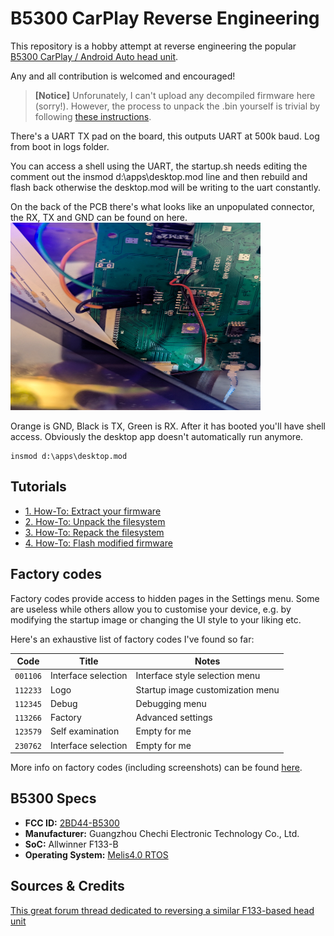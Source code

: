 # B5300 CarPlay Reverse Engineering

This repository is a hobby attempt at reverse engineering the popular [B5300 CarPlay / Android Auto head unit](https://www.aliexpress.us/item/3256806677605382.html).

Any and all contribution is welcomed and encouraged!

> **[Notice]** Unforunately, I can't upload any decompiled firmware here (sorry!). However, the process to unpack the .bin yourself is trivial by following [these instructions](docs/2-unpacking-firmware.md).

There's a UART TX pad on the board, this outputs UART at 500k baud. Log from boot in logs folder.

You can access a shell using the UART, the startup.sh needs editing the comment out the insmod d:\apps\desktop.mod line and then rebuild and flash back otherwise the desktop.mod will be writing to the uart constantly.

On the back of the PCB there's what looks like an unpopulated connector, the RX, TX and GND can be found on here.
<img src="PXL_20251014_144721978.jpg" alt="Sample Image" width="400" height="300">

Orange is GND, Black is TX, Green is RX. After it has booted you'll have shell access. Obviously the desktop app doesn't automatically run anymore.

    insmod d:\apps\desktop.mod  

## Tutorials

- [1. How-To: Extract your firmware](docs/1-extracting-firmware.md)
- [2. How-To: Unpack the filesystem](docs/2-unpacking-firmware.md)
- [3. How-To: Repack the filesystem](docs/3-repacking-firmware.md)
- [4. How-To: Flash modified firmware](docs/4-flashing-firmware.md)

## Factory codes

Factory codes provide access to hidden pages in the Settings menu. Some are useless while others allow you to customise your device, e.g. by modifying the startup image or changing the UI style to your liking etc.

Here's an exhaustive list of factory codes I've found so far:

| Code     | Title               | Notes                            |
| -------- | ------------------- | -------------------------------- |
| `001106` | Interface selection | Interface style selection menu   |
| `112233` | Logo                | Startup image customization menu |
| `112345` | Debug               | Debugging menu                   |
| `113266` | Factory             | Advanced settings                |
| `123579` | Self examination    | Empty for me                     |
| `230762` | Interface selection | Empty for me                     |

More info on factory codes (including screenshots) can be found [here](docs/factory-codes.md).

## B5300 Specs

- **FCC ID:** [2BD44-B5300](https://fccid.io/2BD44-B5300)
- **Manufacturer:** Guangzhou Chechi Electronic Technology Co., Ltd.
- **SoC:** Allwinner F133-B
- **Operating System:** [Melis4.0 RTOS](https://github.com/usr-sse2/lindenis-v833-RTOS-melis-4.0)

## Sources & Credits

[This great forum thread dedicated to reversing a similar F133-based head unit](https://4pda.to/forum/index.php?showtopic=1059544)

